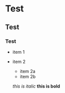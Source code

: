 # Test
## Test
### Test
* item 1
* item 2
  * item 2a
  * item 2b
  
  *this is italic*
**this is bold**
